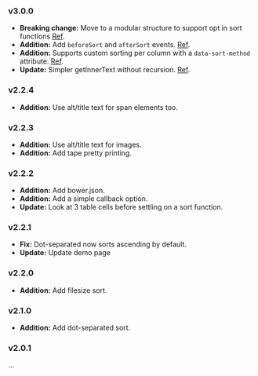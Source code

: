 ### v3.0.0

- __Breaking change:__ Move to a modular structure to support opt in sort functions [Ref](https://github.com/tristen/tablesort/pull/75).
- __Addition:__ Add `beforeSort` and `afterSort` events. [Ref](https://github.com/tristen/tablesort/issues/66).
- __Addition:__ Supports custom sorting per column with a `data-sort-method` attribute. [Ref](https://github.com/tristen/tablesort/pull/75#issuecomment-75440015). 
- __Update:__ Simpler getInnerText without recursion. [Ref](https://github.com/tristen/tablesort/commit/5604b48fe6c534b8ef5dd5659e50e9764682ac98).

### v2.2.4
- __Addition:__ Use alt/title text for span elements too.

### v2.2.3
- __Addition:__ Use alt/title text for images.
- __Addition:__ Add tape pretty printing.

### v2.2.2
- __Addition:__ Add bower.json.
- __Addition:__ Add a simple callback option.
- __Update:__ Look at 3 table cells before settling on a sort function.

### v2.2.1
- __Fix:__ Dot-separated now sorts ascending by default.
- __Update:__ Update demo page

### v2.2.0
- __Addition:__ Add filesize sort.

### v2.1.0
- __Addition:__ Add dot-separated sort.

### v2.0.1
...
